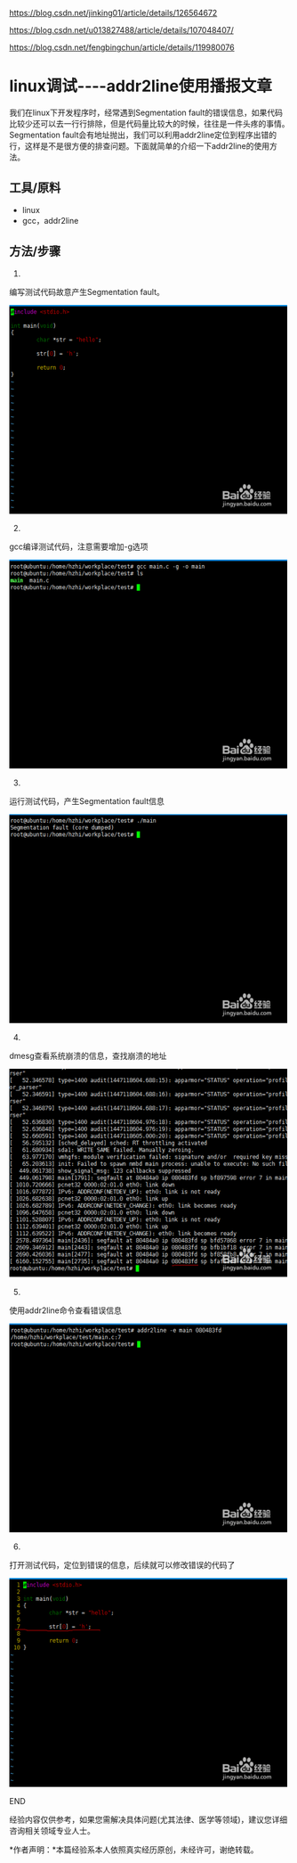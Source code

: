 https://blog.csdn.net/jinking01/article/details/126564672

https://blog.csdn.net/u013827488/article/details/107048407/

https://blog.csdn.net/fengbingchun/article/details/119980076



# linux调试----addr2line使用播报文章

我们在linux下开发程序时，经常遇到Segmentation fault的错误信息，如果代码比较少还可以去一行行排除，但是代码量比较大的时候，往往是一件头疼的事情。Segmentation fault会有地址抛出，我们可以利用addr2line定位到程序出错的行，这样是不是很方便的排查问题。下面就简单的介绍一下addr2line的使用方法。

## 工具/原料

- linux
- gcc，addr2line

## 方法/步骤

1. 

   编写测试代码故意产生Segmentation fault。

   ![linux调试----addr2line使用](ImagesMarkDown/addr2line使用/983aa5f4da5872da9e4961ba0056ad042e68d454-16841114030451.jpg)

2. 

   gcc编译测试代码，注意需要增加-g选项

   ![linux调试----addr2line使用](ImagesMarkDown/addr2line使用/ba274f598540102a55e23e17b142a07aa010c554-16841114030452.jpg)

3. 

   运行测试代码，产生Segmentation fault信息

   ![linux调试----addr2line使用](ImagesMarkDown/addr2line使用/c33acc828689a146d7b1ee4cf4bd4c7c34b33455-16841114030463.jpg)

4. 

   dmesg查看系统崩溃的信息，查找崩溃的地址

   ![linux调试----addr2line使用](ImagesMarkDown/addr2line使用/ce26355fd5460596c914f4653e03c8d246fe2555-16841114030464.jpg)

5. 

   使用addr2line命令查看错误信息

   ![linux调试----addr2line使用](ImagesMarkDown/addr2line使用/b57fb6db574afa32139c2c4254b2dc19ce2c1455-16841114030465.jpg)

6. 

   打开测试代码，定位到错误的信息，后续就可以修改错误的代码了

   ![linux调试----addr2line使用](ImagesMarkDown/addr2line使用/f385f29959430401d9fe1ef7d66b04d149290555-16841114030466.jpg)

   END

经验内容仅供参考，如果您需解决具体问题(尤其法律、医学等领域)，建议您详细咨询相关领域专业人士。

*作者声明：*本篇经验系本人依照真实经历原创，未经许可，谢绝转载。

###  